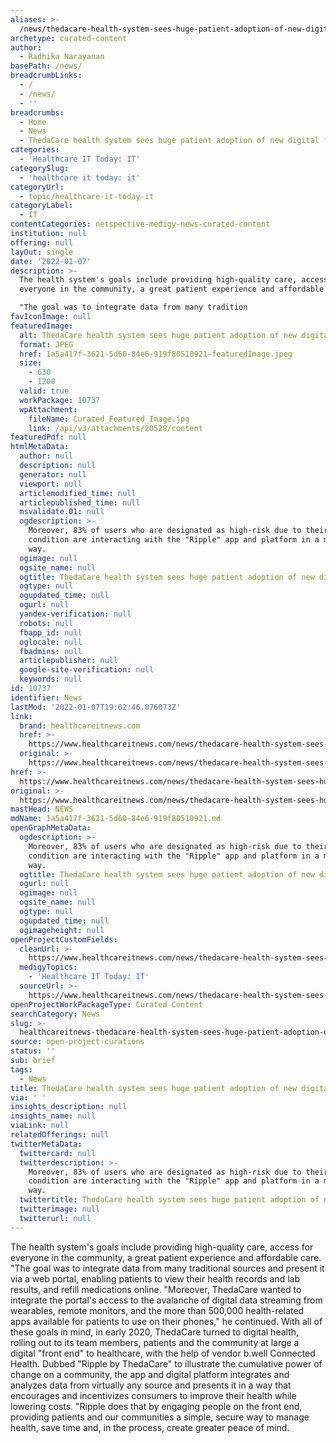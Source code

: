 ```yaml
---
aliases: >-
  /news/thedacare-health-system-sees-huge-patient-adoption-of-new-digital-front-door
archetype: curated-content
author:
  - Radhika Narayanan
basePath: /news/
breadcrumbLinks:
  - /
  - /news/
  - ''
breadcrumbs:
  - Home
  - News
  - ThedaCare health system sees huge patient adoption of new digital front door
categories:
  - 'Healthcare IT Today: IT'
categorySlug:
  - 'healthcare it today: it'
categoryUrl:
  - topic/healthcare-it-today-it
categoryLabel:
  - IT
contentCategories: netspective-medigy-news-curated-content
institution: null
offering: null
layOut: single
date: '2022-01-07'
description: >-
  The health system's goals include providing high-quality care, access for
  everyone in the community, a great patient experience and affordable care.

  "The goal was to integrate data from many tradition
favIconImage: null
featuredImage:
  alt: ThedaCare health system sees huge patient adoption of new digital front door
  format: JPEG
  href: 1a5a417f-3621-5d60-84e6-919f80510921-featuredImage.jpeg
  size:
    - 630
    - 1200
  valid: true
  workPackage: 10737
  wpAttachment:
    fileName: Curated_Featured_Image.jpg
    link: /api/v3/attachments/20528/content
featuredPdf: null
htmlMetaData:
  author: null
  description: null
  generator: null
  viewport: null
  articlemodified_time: null
  articlepublished_time: null
  msvalidate.01: null
  ogdescription: >-
    Moreover, 83% of users who are designated as high-risk due to their
    condition are interacting with the "Ripple" app and platform in a meaningful
    way.
  ogimage: null
  ogsite_name: null
  ogtitle: ThedaCare health system sees huge patient adoption of new digital front door
  ogtype: null
  ogupdated_time: null
  ogurl: null
  yandex-verification: null
  robots: null
  fbapp_id: null
  oglocale: null
  fbadmins: null
  articlepublisher: null
  google-site-verification: null
  keywords: null
id: 10737
identifier: News
lastMod: '2022-01-07T19:02:46.076073Z'
link:
  brand: healthcareitnews.com
  href: >-
    https://www.healthcareitnews.com/news/thedacare-health-system-sees-huge-patient-adoption-new-digital-front-door
  original: >-
    https://www.healthcareitnews.com/news/thedacare-health-system-sees-huge-patient-adoption-new-digital-front-door
href: >-
  https://www.healthcareitnews.com/news/thedacare-health-system-sees-huge-patient-adoption-new-digital-front-door
original: >-
  https://www.healthcareitnews.com/news/thedacare-health-system-sees-huge-patient-adoption-new-digital-front-door
mastHead: NEWS
mdName: 1a5a417f-3621-5d60-84e6-919f80510921.md
openGraphMetaData:
  ogdescription: >-
    Moreover, 83% of users who are designated as high-risk due to their
    condition are interacting with the "Ripple" app and platform in a meaningful
    way.
  ogtitle: ThedaCare health system sees huge patient adoption of new digital front door
  ogurl: null
  ogimage: null
  ogsite_name: null
  ogtype: null
  ogupdated_time: null
  ogimageheight: null
openProjectCustomFields:
  cleanUrl: >-
    https://www.healthcareitnews.com/news/thedacare-health-system-sees-huge-patient-adoption-new-digital-front-door
  medigyTopics:
    - 'Healthcare IT Today: IT'
  sourceUrl: >-
    https://www.healthcareitnews.com/news/thedacare-health-system-sees-huge-patient-adoption-new-digital-front-door
openProjectWorkPackageType: Curated Content
searchCategory: News
slug: >-
  healthcareitnews-thedacare-health-system-sees-huge-patient-adoption-of-new-digital-front-door
source: open-project-curations
status: ''
sub: brief
tags:
  - News
title: ThedaCare health system sees huge patient adoption of new digital front door
via: ' '
insights_description: null
insights_name: null
viaLink: null
relatedOfferings: null
twitterMetaData:
  twittercard: null
  twitterdescription: >-
    Moreover, 83% of users who are designated as high-risk due to their
    condition are interacting with the "Ripple" app and platform in a meaningful
    way.
  twittertitle: ThedaCare health system sees huge patient adoption of new digital front door
  twitterimage: null
  twitterurl: null
---
```

<p>The health system's goals include providing high-quality care, access for everyone in the community, a great patient experience and affordable care.
"The goal was to integrate data from many traditional sources and present it via a web portal, enabling patients to view their health records and lab results, and refill medications online.
"Moreover, ThedaCare wanted to integrate the portal's access to the avalanche of digital data streaming from wearables, remote monitors, and the more than 500,000 health-related apps available for patients to use on their phones," he continued.
With all of these goals in mind, in early 2020, ThedaCare turned to digital health, rolling out to its team members, patients and the community at large a digital "front end" to healthcare, with the help of vendor b.well Connected Health.
Dubbed "Ripple by ThedaCare" to illustrate the cumulative power of change on a community, the app and digital platform integrates and analyzes data from virtually any source and presents it in a way that encourages and incentivizes consumers to improve their health while lowering costs.
"Ripple does that by engaging people on the front end, providing patients and our communities a simple, secure way to manage health, save time and, in the process, create greater peace of mind.</p>